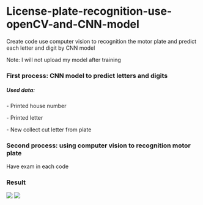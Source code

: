 # License-plate-recognition-use-openCV-and-CNN-model
Create code use computer vision to recognition the motor plate and predict each letter and digit by CNN model
<p>Note: I will not upload my model after training</p>
<h3>First process: CNN model to predict letters and digits</h3>
<h5>Used data:</h5>
<p>- Printed house number</p>
<p>- Printed letter</p>
<p>- New collect cut letter from plate</p>

<h3>Second process: using computer vision to recognition motor plate</h3>
<p>Have exam in each code</p>

<h3>Result</h3>
<img src="https://github.com/VanDamDau555/License_plate_recognition_use_openCV_and_CNN/blob/main/result/rs1.jpg">
<img src="https://github.com/VanDamDau555/License_plate_recognition_use_openCV_and_CNN/blob/main/result/rs2.jpg">

